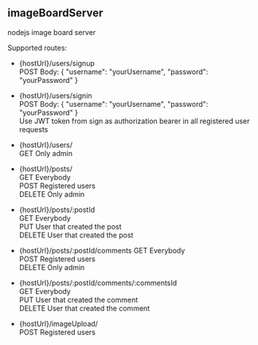 ## imageBoardServer

nodejs image board server

Supported routes:

-   {hostUrl}/users/signup  
        POST Body: { "username": "yourUsername", "password": "yourPassword" }  
          
-   {hostUrl}/users/signin  
        POST Body: { "username": "yourUsername", "password": "yourPassword" }  
        Use JWT token from sign as authorization bearer in all registered user requests
          
-   {hostUrl}/users/  
        GET Only admin  
          
-   {hostUrl}/posts/  
        GET Everybody  
        POST Registered users  
        DELETE Only admin  
          
-   {hostUrl}/posts/:postId  
        GET Everybody  
        PUT User that created the post  
        DELETE User that created the post  
          
-   {hostUrl}/posts/:postId/comments
        GET Everybody  
        POST Registered users  
        DELETE Only admin  
          
-   {hostUrl}/posts/:postId/comments/:commentsId  
        GET Everybody  
        PUT User that created the comment  
        DELETE User that created the comment  

-   {hostUrl}/imageUpload/  
        POST Registered users